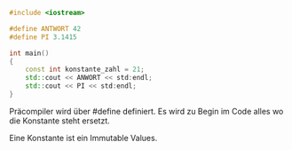 ```cpp
#include <iostream>

#define ANTWORT 42
#define PI 3.1415

int main()
{
	const int konstante_zahl = 21;
	std::cout << ANWORT << std:endl;
	std::cout << PI << std:endl;
}
```

Präcompiler wird über #define definiert. Es wird zu Begin im Code alles wo die Konstante steht ersetzt.

Eine Konstante ist ein Immutable Values.